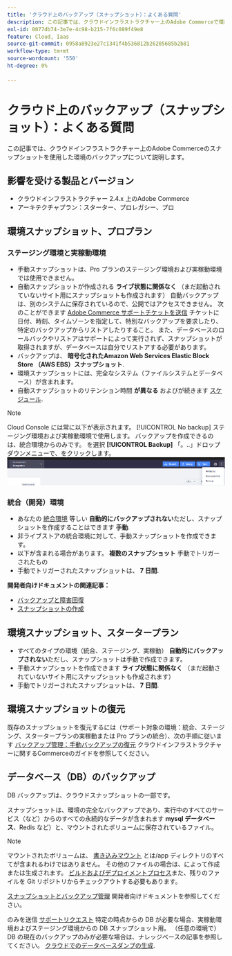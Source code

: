 ```yaml
---
title: 'クラウド上のバックアップ（スナップショット）：よくある質問'
description: この記事では、クラウドインフラストラクチャー上のAdobe Commerceで環境をスナップショットでバックアップする際の基本事項について説明します。
exl-id: 0077db74-3e7e-4c98-b215-7f6c089f49e8
feature: Cloud, Iaas
source-git-commit: 0958a8923e27c1341f4b536812b26205685b2b81
workflow-type: tm+mt
source-wordcount: '550'
ht-degree: 0%

---
```


# クラウド上のバックアップ（スナップショット）：よくある質問

この記事では、クラウドインフラストラクチャー上のAdobe Commerceのスナップショットを使用した環境のバックアップについて説明します。

## 影響を受ける製品とバージョン

* クラウドインフラストラクチャー 2.4.x 上のAdobe Commerce
* アーキテクチャプラン：スターター、プロレガシー、プロ

## 環境スナップショット、プロプラン

### ステージング環境と実稼動環境

* 手動スナップショットは、Pro プランのステージング環境および実稼動環境では使用できません。
* 自動スナップショットが作成される **ライブ状態に関係なく** （まだ起動されていないサイト用にスナップショットも作成されます） 自動バックアップは、別のシステムに保存されているので、公開ではアクセスできません。 次のことができます [Adobe Commerce サポートチケットを送信](/docs/commerce-knowledge-base/kb/help-center-guide/magento-help-center-user-guide.html#submit-ticket) チケットに日付、時刻、タイムゾーンを指定して、特別なバックアップを要求したり、特定のバックアップからリストアしたりすること。 また、データベースのロールバックやリストアはサポートによって実行されず、スナップショットが取得されますが、データベースは自分でリストアする必要があります。
* バックアップは、 **暗号化されたAmazon Web Services Elastic Block Store （AWS EBS）スナップショット**.
* 環境スナップショットには、完全なシステム（ファイルシステムとデータベース）が含まれます。
* 自動スナップショットのリテンション時間 **が異なる** およびが続きます [スケジュール](/docs/commerce-cloud-service/user-guide/architecture/pro-architecture.html?lang=en#backup-and-disaster-recovery).

>[!NOTE]
>Cloud Console には常に以下が表示されます。 [!UICONTROL No backup] ステージング環境および実稼動環境で使用します。 バックアップを作成できるのは、統合環境からのみです。 を選択 **[!UICONTROL Backup]** 「。..」ドロップダウンメニューで、をクリックします。
>![cloud_console_backup.png](assets/cloud_console_backup.png)





### 統合（開発）環境

* あなたの [統合環境](/help/announcements/adobe-commerce-announcements/integration-environment-enhancement-request-pro-and-starter.md) 等しい **自動的にバックアップされない**&#x200B;ただし、スナップショットを作成することはできます **手動**.
* 非ライブストアの統合環境に対して、手動スナップショットを作成できます。
* 以下が含まれる場合があります。 **複数のスナップショット** 手動でトリガーされたもの
* 手動でトリガーされたスナップショットは、 **7 日間**.

**開発者向けドキュメントの関連記事：**

* [バックアップと障害回復](/docs/commerce-cloud-service/user-guide/architecture/pro-architecture.html#backup-and-disaster-recovery)
* [スナップショットの作成](/docs/commerce-cloud-service/user-guide/develop/storage/snapshots.html)

## 環境スナップショット、スタータープラン

* すべてのタイプの環境（統合、ステージング、実稼動） **自動的にバックアップされない**&#x200B;ただし、スナップショットは手動で作成できます。
* 手動スナップショットを作成できます **ライブ状態に関係なく** （まだ起動されていないサイト用にスナップショットも作成されます）
* 手動でトリガーされたスナップショットは、 **7 日間**.

## 環境スナップショットの復元

既存のスナップショットを復元するには（サポート対象の環境：統合、ステージング、スタータープランの実稼動または Pro プランの統合）、次の手順に従います [バックアップ管理：手動バックアップの復元](https://experienceleague.adobe.com/en/docs/commerce-cloud-service/user-guide/develop/storage/snapshots#restore-a-manual-backup) クラウドインフラストラクチャーに関するCommerceのガイドを参照してください。

## データベース（DB）のバックアップ

DB バックアップは、クラウドスナップショットの一部です。

>>
スナップショットは、環境の完全なバックアップであり、実行中のすべてのサービス（など）からのすべての永続的なデータが含まれます **mysql データベース**、Redis など）と、マウントされたボリュームに保存されているファイル。

>[!NOTE]
>
>マウントされたボリュームは、 [書き込みマウント](/docs/commerce-cloud-service/user-guide/configure/app/properties/properties.html?lang=en#mounts) とは/app ディレクトリのすべてが含まれるわけではありません。 その他のファイルの場合は、によって作成または生成されます。 [ビルドおよびデプロイメントプロセス](/docs/commerce-cloud-service/user-guide/architecture/pro-develop-deploy-workflow.html?lang=en#deployment-workflow)また、残りのファイルを Git リポジトリからチェックアウトする必要もあります。

[スナップショットとバックアップ管理](/docs/commerce-cloud-service/user-guide/develop/storage/snapshots.html) 開発者向けドキュメントを参照してください。

のみを送信 [サポートリクエスト](/docs/commerce-knowledge-base/kb/help-center-guide/magento-help-center-user-guide.html?lang=en#submit-ticket) 特定の時点からの DB が必要な場合、実稼動環境およびステージング環境からの DB スナップショット用。 （任意の環境で） DB の現在のバックアップのみが必要な場合は、ナレッジベースの記事を参照してください。 [クラウドでのデータベースダンプの生成](/help/how-to/general/create-database-dump-on-cloud.md).
